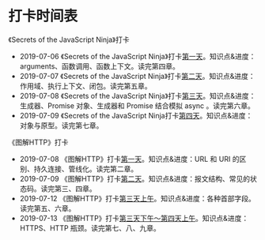 # 打卡时间表

《Secrets of the JavaScript Ninja》打卡

- 2019-07-06	《Secrets of the JavaScript Ninja》打卡[第一天](https://yeoman.space/2019/06/04/%E9%98%85%E8%AF%BB%E3%80%8AJavaScript%E5%BF%8D%E8%80%85%E7%A7%98%E7%B1%8D%E3%80%8B%E7%AC%AC%E5%9B%9B%E7%AB%A0/)。知识点&进度：arguments、函数调用、函数上下文。读完第四章。
- 2019-07-07	《Secrets of the JavaScript Ninja》打卡[第二天](https://yeoman.space/2019/07/07/%E9%98%85%E8%AF%BB%E3%80%8AJavaScript%E5%BF%8D%E8%80%85%E7%A7%98%E7%B1%8D%E3%80%8B%E7%AC%AC%E4%BA%94%E7%AB%A0/#%E9%80%9A%E8%BF%87%E6%89%A7%E8%A1%8C%E4%B8%8A%E4%B8%8B%E6%96%87%E6%9D%A5%E8%B7%9F%E8%B8%AA%E4%BB%A3%E7%A0%81)。知识点&进度：作用域、执行上下文、闭包。读完第五章。
- 2019-07-08	《Secrets of the JavaScript Ninja》打卡[第三天](https://yeoman.space/2019/07/08/%E9%98%85%E8%AF%BB%E3%80%8AJavaScript%E5%BF%8D%E8%80%85%E7%A7%98%E7%B1%8D%E3%80%8B%E7%AC%AC%E5%85%AD%E7%AB%A0/#%E4%BD%BF%E7%94%A8%E7%94%9F%E6%88%90%E5%99%A8%E5%87%BD%E6%95%B0)。知识点&进度：生成器、Promise 对象、生成器和 Promise 结合模拟 async 。读完第六章。
- 2019-07-09	《Secrets of the JavaScript Ninja打卡[第四天](https://yeoman.space/2019/07/09/%E9%98%85%E8%AF%BB%E3%80%8AJavaScript%E5%BF%8D%E8%80%85%E7%A7%98%E7%B1%8D%E3%80%8B%E7%AC%AC%E4%B8%83%E7%AB%A0/#%E5%8E%9F%E5%9E%8B%E4%B8%8E%E5%AE%9E%E4%BE%8B)。知识点&进度：对象与原型。读完第七章。



《图解HTTP》打卡

- 2019-07-08	《图解HTTP》打卡[第一天](https://yeoman.space/2019/07/08/%E3%80%8A%E5%9B%BE%E8%A7%A3HTTP%E3%80%8B%E7%AC%94%E8%AE%B0%EF%BC%88%E4%B8%80%EF%BC%89/#chapter-1)。知识点&进度：URL 和 URI 的区别、持久连接、管线化。读完第二章。
- 2019-07-09	《图解HTTP》打卡[第二天](https://yeoman.space/2019/07/09/%E3%80%8A%E5%9B%BE%E8%A7%A3HTTP%E3%80%8B%E7%AC%94%E8%AE%B0%EF%BC%88%E4%BA%8C%EF%BC%89/#%E6%8A%A5%E6%96%87%E7%BB%93%E6%9E%84)。知识点&进度：报文结构、常见的状态码。读完第三、四章。
- 2019-07-12	《图解HTTP》打卡[第三天上午]([https://yeoman.space/2019/07/10/%E3%80%8A%E5%9B%BE%E8%A7%A3HTTP%E3%80%8B%E7%AC%94%E8%AE%B0%EF%BC%88%E4%B8%89%EF%BC%89/#chapter-5](https://yeoman.space/2019/07/10/《图解HTTP》笔记（三）/#chapter-5))。知识点&进度：各种首部字段。读完第五、六章。
- 2019-07-13	《图解HTTP》打卡[第三天下午～第四天上午]([https://yeoman.space/2019/07/12/%E3%80%8A%E5%9B%BE%E8%A7%A3HTTP%E3%80%8B%E7%AC%94%E8%AE%B0%EF%BC%88%E5%9B%9B%EF%BC%89/#chapter-7](https://yeoman.space/2019/07/12/《图解HTTP》笔记（四）/#chapter-7))。知识点&进度：HTTPS、HTTP 瓶颈。读完第七、八、九章。
